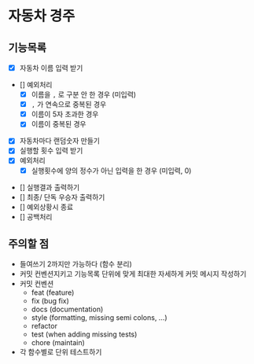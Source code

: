 # 자동차 경주

## 기능목록

- [x] 자동차 이름 입력 받기
- [] 예외처리
  - [x] 이름을 `,` 로 구분 안 한 경우 (미입력)
  - [x] `,` 가 연속으로 중복된 경우
  - [x] 이름이 5자 초과한 경우
  <!-- - [] 이름을 하나만 입력한 경우 -->
  - [x] 이름이 중복된 경우
- [x] 자동차마다 랜덤숫자 만들기
- [x] 실행할 횟수 입력 받기
- [x] 예외처리
  - [x] 실행횟수에 양의 정수가 아닌 입력을 한 경우 (미입력, 0)
- [] 실행결과 출력하기
- [] 최종/ 단독 우승자 출력하기
- [] 예외상황시 종료
- [] 공백처리

## 주의할 점

- 들여쓰기 2까지만 가능하다 (함수 분리)
- 커밋 컨벤션지키고 기능목록 단위에 맞게 최대한 자세하게 커밋 메시지 작성하기
- 커밋 컨벤션
  - feat (feature)
  - fix (bug fix)
  - docs (documentation)
  - style (formatting, missing semi colons, …)
  - refactor
  - test (when adding missing tests)
  - chore (maintain)
- 각 함수별로 단위 테스트하기
